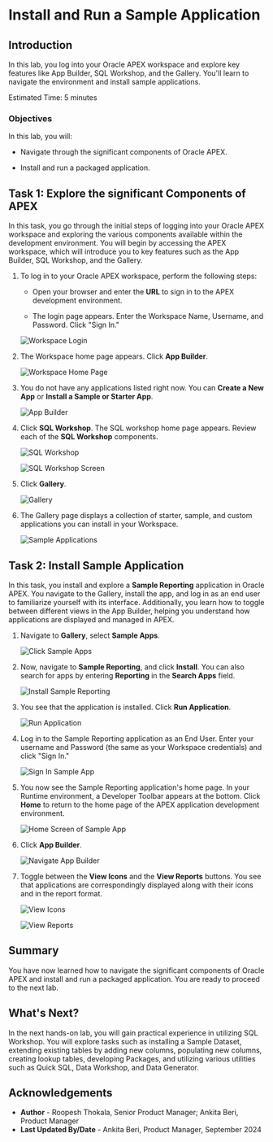 # Install and Run a Sample Application

## Introduction

In this lab, you log into your Oracle APEX workspace and explore key features like App Builder, SQL Workshop, and the Gallery. You'll learn to navigate the environment and install sample applications.

Estimated Time: 5 minutes

### Objectives

In this lab, you will:

- Navigate through the significant components of Oracle APEX.

- Install and run a packaged application.

## Task 1: Explore the significant Components of APEX

In this task, you go through the initial steps of logging into your Oracle APEX workspace and exploring the various components available within the development environment. You will begin by accessing the APEX workspace, which will introduce you to key features such as the App Builder, SQL Workshop, and the Gallery.

1. To log in to your Oracle APEX workspace, perform the following steps:

    - Open your browser and enter the **URL** to sign in to the APEX development environment.

    - The login page appears. Enter the Workspace Name, Username, and Password. Click "Sign In."

   ![Workspace Login](images/login-to-workspace.png " ")

2. The Workspace home page appears. Click **App Builder**.

   ![Workspace Home Page](images/workspace-home-page.png " ")

3. You do not have any applications listed right now. You can **Create a New App** or **Install a Sample or Starter App**.

   ![App Builder](images/app-builder2.png " ")

4. Click **SQL Workshop**. The SQL workshop home page appears. Review each of the **SQL Workshop** components.

   ![SQL Workshop](images/sql-workshop.png " ")

   ![SQL Workshop Screen](images/sql-workshop1.png " ")

5. Click **Gallery**.

   ![Gallery](images/gallery.png " ")

6. The Gallery page displays a collection of starter, sample, and custom applications you can install in your Workspace.

   ![Sample Applications](images/gallery-page2.png " ")

## Task 2: Install Sample Application

In this task, you install and explore a **Sample Reporting** application in Oracle APEX. You navigate to the Gallery, install the app, and log in as an end user to familiarize yourself with its interface. Additionally, you learn how to toggle between different views in the App Builder, helping you understand how applications are displayed and managed in APEX.

1. Navigate to **Gallery**, select **Sample Apps**.

   ![Click Sample Apps](images/gallery-page3.png " ")

2. Now, navigate to **Sample Reporting**, and click **Install**. You can also search for apps by entering **Reporting** in the **Search Apps** field.

   ![Install Sample Reporting](images/install-sample-app.png " ")

3. You see that the application is installed. Click **Run Application**.

   ![Run Application](images/click-run-application.png " ")

4. Log in to the Sample Reporting application as an End User. Enter your username and Password (the same as your Workspace credentials) and click "Sign In."

   ![Sign In Sample App](images/log-in-to-the-app.png " ")

5. You now see the Sample Reporting application's home page. In your Runtime environment, a Developer Toolbar appears at the bottom. Click **Home** to return to the home page of the APEX application development environment.

   ![Home Screen of Sample App](images/navigate-to-sample-reports.png " ")

6. Click **App Builder**.

   ![Navigate App Builder](images/navigate-to-app-builder1.png " ")

7. Toggle between the **View Icons** and the **View Reports** buttons. You see that applications are correspondingly displayed along with their icons and in the report format.

   ![View Icons](images/display-as-icons1.png " ")

   ![View Reports](images/display-as-report1.png " ")

## Summary

You have now learned how to navigate the significant components of Oracle APEX and install and run a packaged application. You are ready to proceed to the next lab.

## What's Next?

In the next hands-on lab, you will gain practical experience in utilizing SQL Workshop. You will explore tasks such as installing a Sample Dataset, extending existing table­s by adding new columns, populating new columns, creating lookup tables, developing Package­s, and utilizing various utilities such as Quick SQL, Data Workshop, and Data Generator.

## Acknowledgements

- **Author** - Roopesh Thokala, Senior Product Manager; Ankita Beri, Product Manager
- **Last Updated By/Date** - Ankita Beri, Product Manager, September 2024
